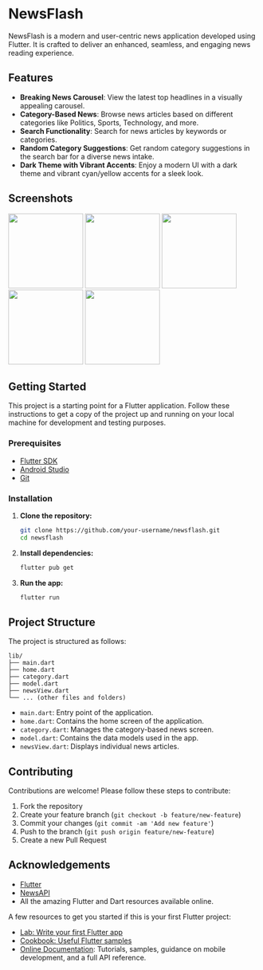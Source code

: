 # NewsFlash

NewsFlash is a modern and user-centric news application developed using Flutter. It is crafted to deliver an enhanced, seamless, and engaging news reading experience.

## Features

- **Breaking News Carousel**: View the latest top headlines in a visually appealing carousel.
- **Category-Based News**: Browse news articles based on different categories like Politics, Sports, Technology, and more.
- **Search Functionality**: Search for news articles by keywords or categories.
- **Random Category Suggestions**: Get random category suggestions in the search bar for a diverse news intake.
- **Dark Theme with Vibrant Accents**: Enjoy a modern UI with a dark theme and vibrant cyan/yellow accents for a sleek look.

## Screenshots

<p>
  <img src="https://github.com/anuragJoshi05/NewsFlash/assets/148903459/237f27dc-b1e7-4567-860f-492ee5b75326" width="150" />
  <img src="https://github.com/anuragJoshi05/NewsFlash/assets/148903459/b0f2d997-cc51-4ecc-a0b2-54b159f18f4a" width="150" />
  <img src="https://github.com/anuragJoshi05/NewsFlash/assets/148903459/e19486bb-7641-40a6-8685-b3c631b52051" width="150" />
  <img src="https://github.com/anuragJoshi05/NewsFlash/assets/148903459/da959ae8-0740-4324-83fa-917b79b71b79" width="150" />
  <img src="https://github.com/anuragJoshi05/NewsFlash/assets/148903459/9d176a59-7de6-43b8-a076-a99ecb5e24d0" width="150" />
</p>

## Getting Started

This project is a starting point for a Flutter application. Follow these instructions to get a copy of the project up and running on your local machine for development and testing purposes.

### Prerequisites

- [Flutter SDK](https://flutter.dev/docs/get-started/install)
- [Android Studio](https://flutter.dev/docs/get-started/editor)
- [Git](https://git-scm.com/downloads)

### Installation

1. **Clone the repository:**

    ```bash
    git clone https://github.com/your-username/newsflash.git
    cd newsflash
    ```

2. **Install dependencies:**

    ```bash
    flutter pub get
    ```

3. **Run the app:**

    ```bash
    flutter run
    ```

## Project Structure

The project is structured as follows:

```plaintext
lib/
├── main.dart
├── home.dart
├── category.dart
├── model.dart
├── newsView.dart
└── ... (other files and folders)
```


- `main.dart`: Entry point of the application.
- `home.dart`: Contains the home screen of the application.
- `category.dart`: Manages the category-based news screen.
- `model.dart`: Contains the data models used in the app.
- `newsView.dart`: Displays individual news articles.

## Contributing

Contributions are welcome! Please follow these steps to contribute:

1. Fork the repository
2. Create your feature branch (`git checkout -b feature/new-feature`)
3. Commit your changes (`git commit -am 'Add new feature'`)
4. Push to the branch (`git push origin feature/new-feature`)
5. Create a new Pull Request

## Acknowledgements

- [Flutter](https://flutter.dev/)
- [NewsAPI](https://newsapi.org/)
- All the amazing Flutter and Dart resources available online.


A few resources to get you started if this is your first Flutter project:

- [Lab: Write your first Flutter app](https://docs.flutter.dev/get-started/codelab)
- [Cookbook: Useful Flutter samples](https://docs.flutter.dev/cookbook)
- [Online Documentation](https://docs.flutter.dev/): Tutorials, samples, guidance on mobile development, and a full API reference.
